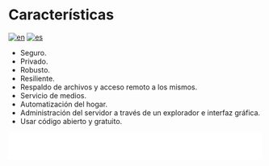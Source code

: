 # Características

[![en](https://img.shields.io/badge/lang-en-blue.svg)](Features.md)
[![es](https://img.shields.io/badge/lang-es-blue.svg)](Features.es.md)

- Seguro.
- Privado.
- Robusto.
- Resiliente.
- Respaldo de archivos y acceso remoto a los mismos.
- Servicio de medios.
- Automatización del hogar.
- Administración del servidor a través de un explorador e interfaz gráfica.
- Usar código abierto y gratuito.

[<img width="33.3%" src="buttons/prev-Motivation.es.svg" alt="Motivación">](Motivation.es.md)[<img width="33.3%" src="buttons/jump-Index.es.svg" alt="Índice">](README.es.md)[<img width="33.3%" src="buttons/next-Design and justification.es.svg" alt="Diseño y justificación">](Design%20and%20justification.es.md)
